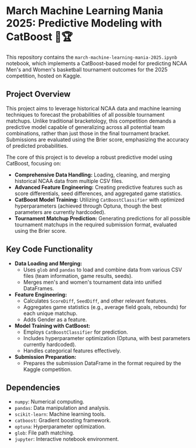 # March Machine Learning Mania 2025: Predictive Modeling with CatBoost 🏀🏆

This repository contains the `march-machine-learning-mania-2025.ipynb` notebook, which implements a CatBoost-based model for predicting NCAA Men's and Women's basketball tournament outcomes for the 2025 competition, hosted on Kaggle.

## Project Overview

This project aims to leverage historical NCAA data and machine learning techniques to forecast the probabilities of all possible tournament matchups. Unlike traditional bracketology, this competition demands a predictive model capable of generalizing across all potential team combinations, rather than just those in the final tournament bracket. Submissions are evaluated using the Brier score, emphasizing the accuracy of predicted probabilities.

The core of this project is to develop a robust predictive model using CatBoost, focusing on:

* **Comprehensive Data Handling:** Loading, cleaning, and merging historical NCAA data from multiple CSV files.
* **Advanced Feature Engineering:** Creating predictive features such as score differentials, seed differences, and aggregated game statistics.
* **CatBoost Model Training:** Utilizing `CatBoostClassifier` with optimized hyperparameters (achieved through Optuna, though the best parameters are currently hardcoded).
* **Tournament Matchup Prediction:** Generating predictions for all possible tournament matchups in the required submission format, evaluated using the Brier score.

## Key Code Functionality

* **Data Loading and Merging:**
    * Uses `glob` and `pandas` to load and combine data from various CSV files (team information, game results, seeds).
    * Merges men's and women's tournament data into unified DataFrames.
* **Feature Engineering:**
    * Calculates `ScoreDiff`, `SeedDiff`, and other relevant features.
    * Aggregates game statistics (e.g., average field goals, rebounds) for each unique matchup.
    * Adds Gender as a feature.
* **Model Training with CatBoost:**
    * Employs `CatBoostClassifier` for prediction.
    * Includes hyperparameter optimization (Optuna, with best parameters currently hardcoded).
    * Handles categorical features effectively.
* **Submission Preparation:**
    * Prepares the submission DataFrame in the format required by the Kaggle competition.

## Dependencies

* `numpy`: Numerical computing.
* `pandas`: Data manipulation and analysis.
* `scikit-learn`: Machine learning tools.
* `catboost`: Gradient boosting framework.
* `optuna`: Hyperparameter optimization.
* `glob`: File path matching.
* `jupyter`: Interactive notebook environment.
